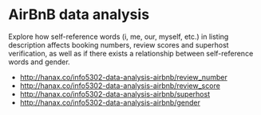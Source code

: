 # AirBnB data analysis
Explore how self-reference words (i, me, our, myself, etc.) in listing description affects booking numbers, review scores and superhost verification, as well as if there exists a relationship between self-reference words and gender.
* http://hanax.co/info5302-data-analysis-airbnb/review_number
* http://hanax.co/info5302-data-analysis-airbnb/review_score
* http://hanax.co/info5302-data-analysis-airbnb/superhost
* http://hanax.co/info5302-data-analysis-airbnb/gender